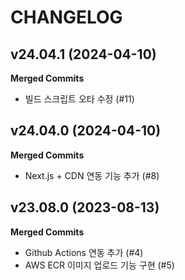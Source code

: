 # CHANGELOG

## v24.04.1 (2024-04-10)
**Merged Commits**
- 빌드 스크립트 오타 수정 (#11)

## v24.04.0 (2024-04-10)
**Merged Commits**
- Next.js + CDN 연동 기능 추가 (#8)

## v23.08.0 (2023-08-13)
**Merged Commits**
- Github Actions 연동 추가 (#4)
- AWS ECR 이미지 업로드 기능 구현 (#5)
